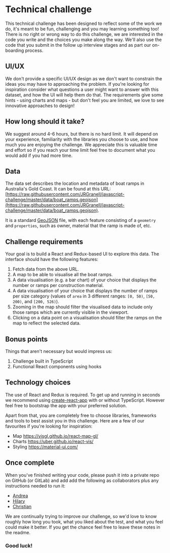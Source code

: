 # Technical challenge

This technical challenge has been designed to reflect some of the work we do, it's meant to be fun, challenging and you may learning something too! There is no right or wrong way to do this challenge, we are interested in the code you write and the choices you make along the way. We'll also use the code that you submit in the follow up interview stages and as part our on-boarding process.

## UI/UX

We don't provide a specific UI/UX design as we don't want to constrain the ideas you may have to approaching the problem. If you're looking for inspiration consider what questions a user might want to answer with this dataset, and how the UI will help them do that. The requirements give some hints - using charts and maps - but don't feel you are limited, we love to see innovative approaches to design!

## How long should it take?

We suggest around 4-6 hours, but there is no hard limit. It will depend on your experience, familiarity with the libraries you choose to use, and how much you are enjoying the challenge. We appreciate this is valuable time and effort so if you reach your time limit feel free to document what you would add if you had more time.

## Data

The data set describes the location and metadata of boat ramps in Australia's Gold Coast. It can be found at this URL: [https://raw.githubusercontent.com/JRGranell/javascript-challenge/master/data/boat_ramps.geojson](https://raw.githubusercontent.com/JRGranell/javascript-challenge/master/data/boat_ramps.geojson).

It is a standard [GeoJSON](http://geojson.org/) file, with each feature consisting of a `geometry` and `properties`, such as owner, material that the ramp is made of, etc.

## Challenge requirements

Your goal is to build a React and Redux-based UI to explore this data. The interface should have the following features:

1. Fetch data from the above URL.
2. A map to be able to visualise all the boat ramps.
3. A data visualisation (e.g. a bar chart) of your choice that displays the number or ramps per construction material.
4. A data visualisation of your choice that displays the number of ramps per size category (values of `area` in 3 different ranges: `[0, 50)`, `[50, 200)`, and `[200, 526)`).
5. Zooming in the map should filter the visualised data to include only those ramps which are currently visible in the viewport.
6. Clicking on a data point on a visualisation should filter the ramps on the map to reflect the selected data.

## Bonus points

Things that aren't necessary but would impress us:

1. Challenge built in TypeScript
2. Functional React components using hooks

## Technology choices

The use of React and Redux is required. To get up and running in seconds we recommend using [create-react-app](https://github.com/facebook/create-react-app) with or without TypeScript. However feel free to bootstrap the app with your preferred solution.

Apart from that, you are completely free to choose libraries, frameworks and tools to best assist you in this challenge. Here are a few of our favourites if you're looking for inspiration:

- Map https://visgl.github.io/react-map-gl/
- Charts https://uber.github.io/react-vis/
- Styling https://material-ui.com/

## Once complete

When you've finished writing your code, please push it into a private repo on GitHub (or GitLab) and add add the following as collaborators plus any instructions needed to run it:
- [Andrea](https://github.com/andreagerino)
- [Hilary](https://github.com/hilarykitz)
- [Christian](https://github.com/ChristianBorresen)

We are continually trying to improve our challenge, so we'd love to know roughly how long you took, what you liked about the test, and what you feel could make it better. If you get the chance feel free to leave these notes in the readme.

### Good luck!
